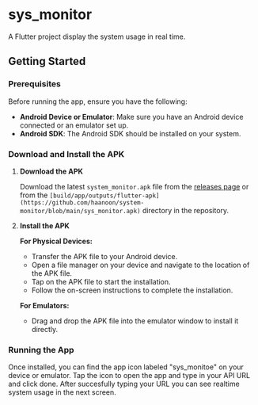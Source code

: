 # sys_monitor

A Flutter project display the system usage in real time.

## Getting Started

### Prerequisites

Before running the app, ensure you have the following:

- **Android Device or Emulator**: Make sure you have an Android device connected or an emulator set up.
- **Android SDK**: The Android SDK should be installed on your system.

### Download and Install the APK

1. **Download the APK**

   Download the latest `system_monitor.apk` file from the [releases page]([URL_TO_RELEASE_PAGE](https://github.com/haanoon/system-monitor/releases/download/initial-release/sys_monitor.apk)) or from the `[build/app/outputs/flutter-apk](https://github.com/haanoon/system-monitor/blob/main/sys_monitor.apk)` directory in the repository.

2. **Install the APK**

   **For Physical Devices:**
   
   - Transfer the APK file to your Android device.
   - Open a file manager on your device and navigate to the location of the APK file.
   - Tap on the APK file to start the installation.
   - Follow the on-screen instructions to complete the installation.

   **For Emulators:**
   
   - Drag and drop the APK file into the emulator window to install it directly.
  
### Running the App

Once installed, you can find the app icon labeled "sys_monitoe" on your device or emulator. Tap the icon to open the app and type in your API URL and click done.
After succesfully typing your URL you can see realtime system usage in the next screen.
